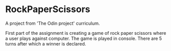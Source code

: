 # RockPaperScissors
A project from 'The Odin project' curriculum. 

First part of the assignment is creating a game of rock paper scissors where a user plays against computer.
The game is played in console. There are 5 turns after which a winner is declared.

